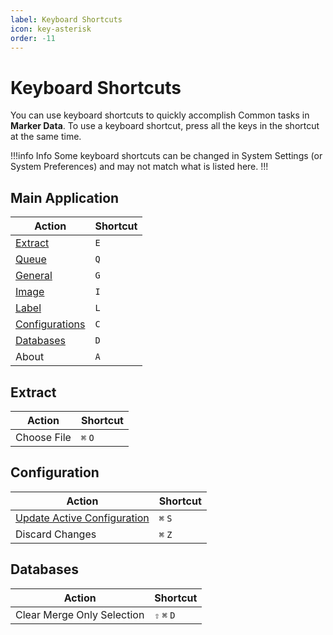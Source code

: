 ```yaml
---
label: Keyboard Shortcuts
icon: key-asterisk
order: -11
---
```

# Keyboard Shortcuts

You can use keyboard shortcuts to quickly accomplish Common tasks in **Marker Data**. To use a keyboard shortcut, press all the keys in the shortcut at the same time.

!!!info Info
Some keyboard shortcuts can be changed in System Settings (or System Preferences) and may not match what is listed here.
!!!

## Main Application

| Action | Shortcut |
|---|---|
| [Extract](/user-guide/extract) | `E` |
| [Queue](/user-guide/queue) | `Q` |
| [General](/user-guide/general) | `G` |
| [Image](/user-guide/image) | `I` |
| [Label](/user-guide/label) | `L` |
| [Configurations](/user-guide/configurations) | `C` |
| [Databases](/user-guide/databases) | `D` |
| About | `A`|

## Extract

| Action | Shortcut |
|---|---|
| Choose File | `⌘` `O` |

## Configuration

| Action | Shortcut |
|---|---|
| [Update Active Configuration](/user-guide/configurations/#update-active-configuration) | `⌘` `S` |
| Discard Changes | `⌘` `Z` |

## Databases

| Action | Shortcut |
|---|---|
| Clear Merge Only Selection | `⇧` `⌘` `D` |